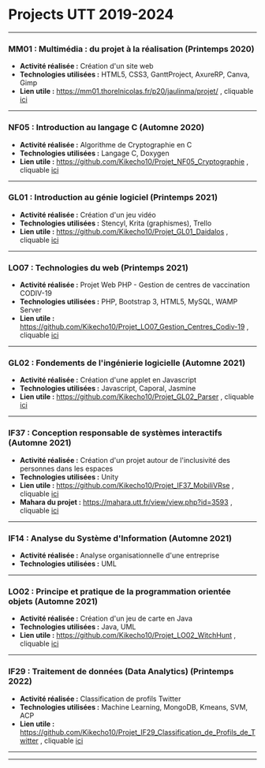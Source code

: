 # Projects UTT 2019-2024
 

----

### **MM01 : Multimédia : du projet à la réalisation (Printemps 2020)**
- **Activité réalisée :** Création d'un site web
- **Technologies utilisées :** HTML5, CSS3, GanttProject, AxureRP, Canva, Gimp
- **Lien utile :** https://mm01.thorelnicolas.fr/p20/jaulinma/projet/ , cliquable [ici](https://mm01.thorelnicolas.fr/p20/jaulinma/projet/)

----

### **NF05 : Introduction au langage C (Automne 2020)**
- **Activité réalisée :** Algorithme de Cryptographie en C
- **Technologies utilisées :** Langage C, Doxygen
- **Lien utile :** https://github.com/Kikecho10/Projet_NF05_Cryptographie , cliquable [ici](https://github.com/Kikecho10/Projet_NF05_Cryptographie)

----

### **GL01 : Introduction au génie logiciel (Printemps 2021)**
- **Activité réalisée :** Création d'un jeu vidéo
- **Technologies utilisées :** Stencyl, Krita (graphismes), Trello
- **Lien utile :** https://github.com/Kikecho10/Projet_GL01_Daidalos , cliquable [ici](https://github.com/Kikecho10/Projet_GL01_Daidalos)

----

### **LO07 : Technologies du web (Printemps 2021)**
- **Activité réalisée :** Projet Web PHP - Gestion de centres de vaccination CODIV-19
- **Technologies utilisées :** PHP, Bootstrap 3, HTML5, MySQL, WAMP Server
- **Lien utile :** https://github.com/Kikecho10/Projet_LO07_Gestion_Centres_Codiv-19 , cliquable [ici](https://github.com/Kikecho10/Projet_LO07_Gestion_Centres_Codiv-19)

----

### **GL02 : Fondements de l'ingénierie logicielle (Automne 2021)**
- **Activité réalisée :** Création d'une applet en Javascript
- **Technologies utilisées :** Javascript, Caporal, Jasmine
- **Lien utile :** https://github.com/Kikecho10/Projet_GL02_Parser , cliquable [ici](https://github.com/Kikecho10/Projet_GL02_Parser)

----

### **IF37 : Conception responsable de systèmes interactifs (Automne 2021)**
- **Activité réalisée :** Création d'un projet autour de l'inclusivité des personnes dans les espaces
- **Technologies utilisées :** Unity
- **Lien utile :** https://github.com/Kikecho10/Projet_IF37_MobiliVRse , cliquable [ici](https://github.com/Kikecho10/Projet_IF37_MobiliVRse)
- **Mahara du projet :** https://mahara.utt.fr/view/view.php?id=3593 , cliquable [ici](https://mahara.utt.fr/view/view.php?id=3593)

----

### **IF14 : Analyse du Système d'Information (Automne 2021)**
- **Activité réalisée :** Analyse organisationnelle d'une entreprise
- **Technologies utilisées :** UML

----

### **LO02 : Principe et pratique de la programmation orientée objets (Automne 2021)**
- **Activité réalisée :** Création d'un jeu de carte en Java
- **Technologies utilisées :** Java, UML
- **Lien utile :** https://github.com/Kikecho10/Projet_LO02_WitchHunt , cliquable [ici](https://github.com/Kikecho10/Projet_LO02_WitchHunt)

----

### **IF29 : Traitement de données (Data Analytics) (Printemps 2022)**
- **Activité réalisée :** Classification de profils Twitter
- **Technologies utilisées :** Machine Learning, MongoDB, Kmeans, SVM, ACP
- **Lien utile :** https://github.com/Kikecho10/Projet_IF29_Classification_de_Profils_de_Twitter , cliquable [ici](https://github.com/Kikecho10/Projet_IF29_Classification_de_Profils_de_Twitter)

----

----




